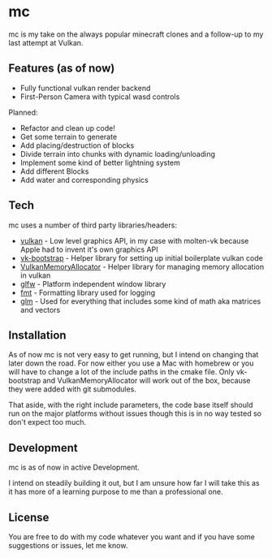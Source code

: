 # mc

mc is my take on the always popular minecraft clones and a follow-up to my last attempt at Vulkan. 

## Features (as of now)

- Fully functional vulkan render backend
- First-Person Camera with typical wasd controls 

Planned: 

- Refactor and clean up code! 
- Get some terrain to generate 
- Add placing/destruction of blocks
- Divide terrain into chunks with dynamic loading/unloading
- Implement some kind of better lightning system
- Add different Blocks
- Add water and corresponding physics 

## Tech

mc uses a number of third party libraries/headers:

- [vulkan] - Low level graphics API, in my case with molten-vk because Apple had to invent it's own graphics API
- [vk-bootstrap] - Helper library for setting up initial boilerplate vulkan code
- [VulkanMemoryAllocator] - Helper library for managing memory allocation in vulkan
- [glfw] - Platform independent window library
- [fmt] - Formatting library used for logging
- [glm] - Used for everything that includes some kind of math aka matrices and vectors

## Installation

As of now mc is not very easy to get running, but I intend on changing that later down the road. For now either you use a Mac with homebrew or you will have to change a lot of the include paths in the cmake file. Only vk-bootstrap and VulkanMemoryAllocator will work out of the box, because they were added with git submodules.

That aside, with the right include parameters, the code base itself should run on the major platforms without issues though this is in no way tested so don't expect too much. 

## Development

mc is as of now in active Development. 

I intend on steadily building it out, but I am unsure how far I will take this as it has more of a learning purpose to me than a professional one.

## License

You are free to do with my code whatever you want and if you have some suggestions or issues, let me know.

[vulkan]:<https://www.vulkan.org>
[vk-bootstrap]:<https://github.com/charles-lunarg/vk-bootstrap>
[VulkanMemoryAllocator]:<https://github.com/GPUOpen-LibrariesAndSDKs/VulkanMemoryAllocator>
[glfw]:<https://github.com/glfw/glfw>
[fmt]:<https://github.com/fmtlib/fmt>
[glm]:<https://github.com/g-truc/glm>